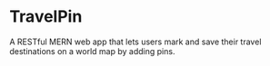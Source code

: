 # TravelPin
A RESTful MERN web app that lets users mark and save their travel destinations on a world map by adding pins.
